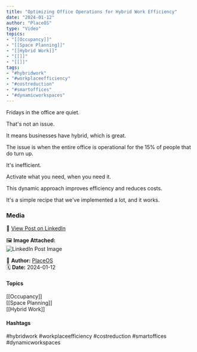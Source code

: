 ```yaml
---
title: "Optimizing Office Operations for Hybrid Work Efficiency"
date: "2024-01-12"  
author: "PlaceOS"  
type: "Video"  
topics:  
- "[[Occupancy]]"  
- "[[Space Planning]]"  
- "[[Hybrid Work]]"  
- "[[]]"  
- "[[]]"  
tags:  
- "#hybridwork"  
- "#workplaceefficiency"  
- "#costreduction"  
- "#smartoffices"  
- "#dynamicworkspaces"  
---
```




Fridays in the office are quiet.

That's not an issue.

It means businesses have hybrid, which is great.

The issue is when the entire office is operational for the 15% of people that do turn up.

It's inefficient.

Activate what you need, when you need it.

This dynamic approach improves efficiency and reduces costs.

It's a simple recipe that we've implemented a lot, and it works.

### Media

🔗 [View Post on LinkedIn](https://www.linkedin.com/feed/update/urn:li:activity:7151423567237144576)  
  
🖼 **Image Attached:**  
![LinkedIn Post Image](https://media.licdn.com/dms/image/v2/D5605AQGavjyO6hcnYQ/feedshare-thumbnail_720_1280/feedshare-thumbnail_720_1280/0/1705031696103?e=1742263200&v=beta&t=An_s9D6PlGt2j6X6rtPRqCK8Fe0uKaVTBu_t_Bal3VM)  
  
👤 **Author:** [PlaceOS](https://www.linkedin.com/in/jonathanmcfarlane/)  
🗓️ **Date:** 2024-01-12

#### Topics

[[Occupancy]]  
[[Space Planning]]  
[[Hybrid Work]]  

#### Hashtags

#hybridwork #workplaceefficiency #costreduction #smartoffices #dynamicworkspaces